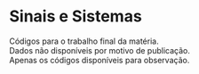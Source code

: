 # Sinais e Sistemas
Códigos para o trabalho final da matéria.<br>
Dados não disponíveis por motivo de publicação. <br>
Apenas os códigos disponíveis para observação.

